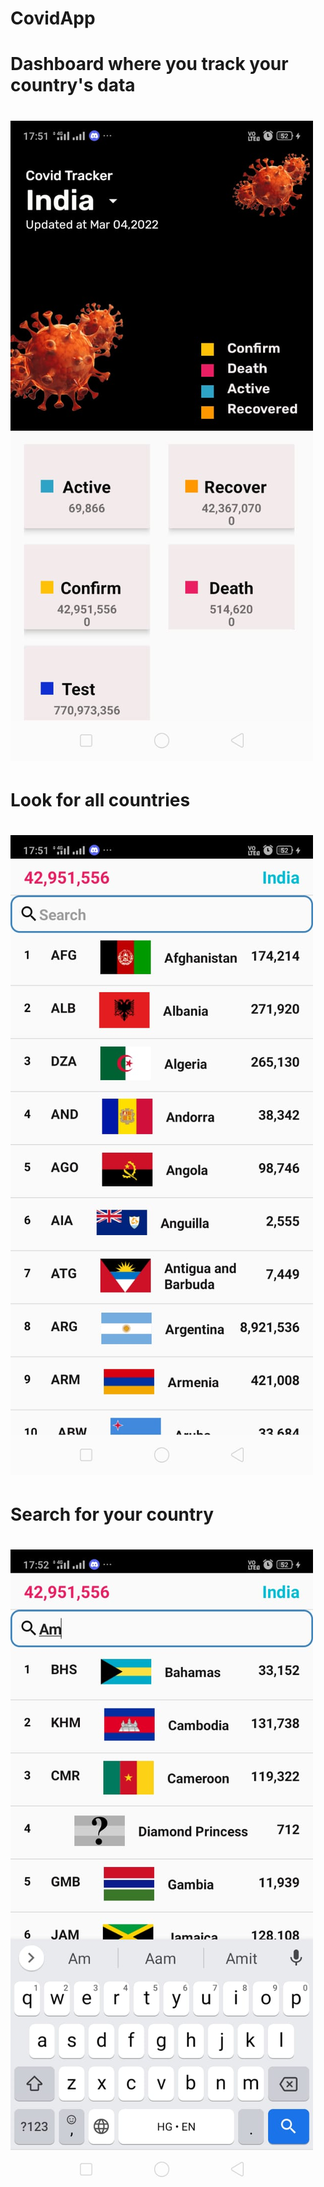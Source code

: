 # CovidApp


<h1>Dashboard where you track your country's data <h1>
<img src="https://raw.githubusercontent.com/himanshu-466/CovidApp/master/ScreenShots/3529658c-3132-4451-953c-e18dbbc6f655.jpg" />
  
<h1>Look for all countries <h1>
<img src="https://raw.githubusercontent.com/himanshu-466/CovidApp/master/ScreenShots/28804fea-cb22-4979-8757-7feadf7e89e5.jpg" />
    
<h1>Search for your country <h1>
<img src="https://raw.githubusercontent.com/himanshu-466/CovidApp/master/ScreenShots/029a3bde-2f93-4a0f-ac24-1da8b50bc138.jpg" />
